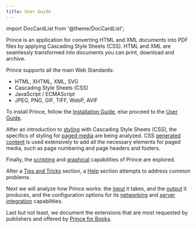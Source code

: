 ```yaml
---
title: User Guide
---
```


import DocCardList from '@theme/DocCardList';


Prince is an application for converting HTML and XML documents into PDF files by applying Cascading Style Sheets (CSS).
HTML and XML are seamlessly transformed into documents you can print, download and archive.

Prince supports all the main Web Standards:

-   HTML, XHTML, XML, SVG
-   Cascading Style Sheets (CSS)
-   JavaScript / ECMAScript
-   JPEG, PNG, GIF, TIFF, WebP, AVIF

To install Prince, follow the [Installation Guide](installing.md), else
proceed to the [User Guide](styling.md).

After an introduction to [styling](styling.md) with Cascading Style Sheets
(CSS), the specifics of styling for [paged media](paged.md) are being analyzed.
CSS [generated content](gen-content.md) is used extensively to add all the
necessary elements for paged media, such as page numbering and page headers
and footers.

Finally, the [scripting](javascript.md) and [graphical](graphics.md)
capabilities of Prince are explored.

After a [Tips and Tricks](cookbook.md) section, a [Help](help.md) section
attempts to address common problems.

Next we will analyze how Prince works: the [input](prince-input.md) it
takes, and the [output](prince-output.md) it produces, and the configuration
options for its [networking](prince-networking.md) and
[server integration](server-integration.md) capabilities.

Last but not least, we document the extensions that are most requested
by publishers and offered by [Prince for Books](prince-for-books.md).

<DocCardList />

